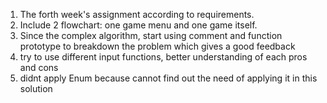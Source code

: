 1. The forth week's assignment according to requirements.
2. Include 2 flowchart: one game menu and one game itself.
3. Since the complex algorithm, start using comment and function prototype to breakdown the problem which gives a good feedback
4. try to use different input functions, better understanding of each pros and cons
5. didnt apply Enum because cannot find out the need of applying it in this solution
